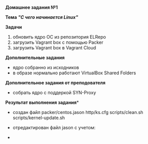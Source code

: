 **Домашнее задания №1**

**Тема** ***"С чего начинается Linux"***

**Задачи**
1. обновить ядро ОС из репозитория ELRepo
2. загрузить Vagrant box с помощью Packer
3. загрузить Vagrant box в Vagrant Cloud

**Дополнительные задания**
- ядро собранно из исходников
- в образе нормально работают VirtualBox Shared Folders

**Дополнительное задания от преподователя**
- собрать ядро с поддеркой SYN-Proxy

**Результат выполнения задания***
- создан файл 
    packer/centos.jason
    http/ks.cfg
    scripts/clean.sh
    scripts/kernel-update.sh

- отредактирован файл jason с учетом:
* 

